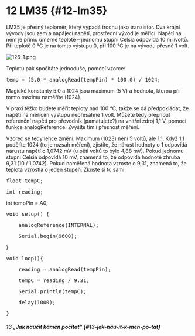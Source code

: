 # 12 LM35 {#12-lm35}

LM35 je přesný teploměr, který vypadá trochu jako tranzistor. Dva krajní vývody jsou zem a napájecí napětí, prostřední vývod je měřicí. Napětí na něm je přímo úměrné teplotě – jednomu stupni Celsia odpovídá 10 milivoltů. Při teplotě 0 °C je na tomto výstupu 0, při 100 °C je na vývodu přesně 1 volt.

![126-1.png](../images/000332.png)

Teplotu pak spočítáte jednoduše, pomocí vzorce:

<pre class="kod">temp = (5.0 * analogRead(tempPin) * 100.0) / 1024;</pre>

Magické konstanty 5.0 a 1024 jsou maximum (5 V) a hodnota, kterou při tomto maximu naměříte (1024).

V praxi těžko budete měřit teploty nad 100 °C, takže se dá předpokládat, že napětí na měřicím výstupu nepřesáhne 1 volt. Můžete tedy přepnout referenční napětí pro převodník (pamatujete?) na vnitřní zdroj 1,1 V, pomocí funkce analogReference. Zvýšíte tím i přesnost měření.

Vzorec se tedy lehce změní. Maximum (1023) není 5 voltů, ale 1,1\. Když 1,1 podělíte 1024 (to je rozsah měření), zjistíte, že nárust hodnoty o 1 odpovídá nárustu napětí o 1,0742 mV (u pěti voltů to bylo 4,88 mV). Pokud jednomu stupni Celsia odpovídá 10 mV, znamená to, že odpovídá hodnotě zhruba 9,31 (10 / 1,0742). Pokud naměřená hodnota vzroste o 9,31, znamená to, že teplota vzrostla o jeden stupeň. Zkuste si to sami:

<pre class="kod">float tempC;</pre>

<pre class="kod">int reading;</pre>

int tempPin = A0;  

<pre class="kod">void setup() {</pre>

<pre class="kod">    analogReference(INTERNAL);</pre>

<pre class="kod">    Serial.begin(9600);</pre>

}  

<pre class="kod">void loop(){</pre>

<pre class="kod">    reading = analogRead(tempPin);</pre>

<pre class="kod">    tempC = reading / 9.31;</pre>

<pre class="kod">    Serial.println(tempC);</pre>

<pre class="kod">    delay(1000);</pre>

<pre class="kod">}</pre>

##### 13 „Jak naučit kámen počítat“ {#13-jak-nau-it-k-men-po-tat}
